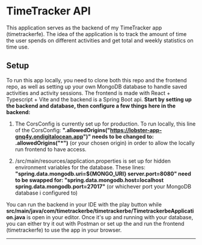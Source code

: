 # TimeTracker API

This application serves as the backend of my TimeTracker app (timetrackerfe).
The idea of the application is to track the amount of time the user spends on different activities
and get total and weekly statistics on time use.

## Setup

To run this app locally, you need to clone both this repo and the frontend repo, as well as setting
up your own MongoDB database to handle saved activities and activity sessions.
The frontend is made with React + Typescript + Vite and the backend is a Spring Boot api.
**Start by setting up the backend and database, then configure a few things here in the backend:**

1. The CorsConfig is currently set up for production. To run locally, this line of the CorsConfig:
**".allowedOrigins("https://lobster-app-gnq4y.ondigitalocean.app")"
needs to be changed to:
.allowedOrigins("*")**
(or your chosen origin) in order to allow the locally run frontend to have access. 

2. /src/main/resources/application.properties is set up for hidden environment variables for the database.
These lines:
**"spring.data.mongodb.uri=${MONGO_URI}
server.port=8080"
need to be swapped for:
"spring.data.mongodb.host=localhost
spring.data.mongodb.port=27017"** (or whichever port your MongoDB database i configured to)

You can run the backend in your IDE with the play button while
**src/main/java/com/timetrackerbe/timetrackerbe/TimetrackerbeApplication.java** is open in your editor.
Once it's up and running with your database, you can either try it out with Postman or set up the and run
the frontend (timetrackerfe) to use the app in your browser.

-------------------------------------------------------------------------------------------------------
